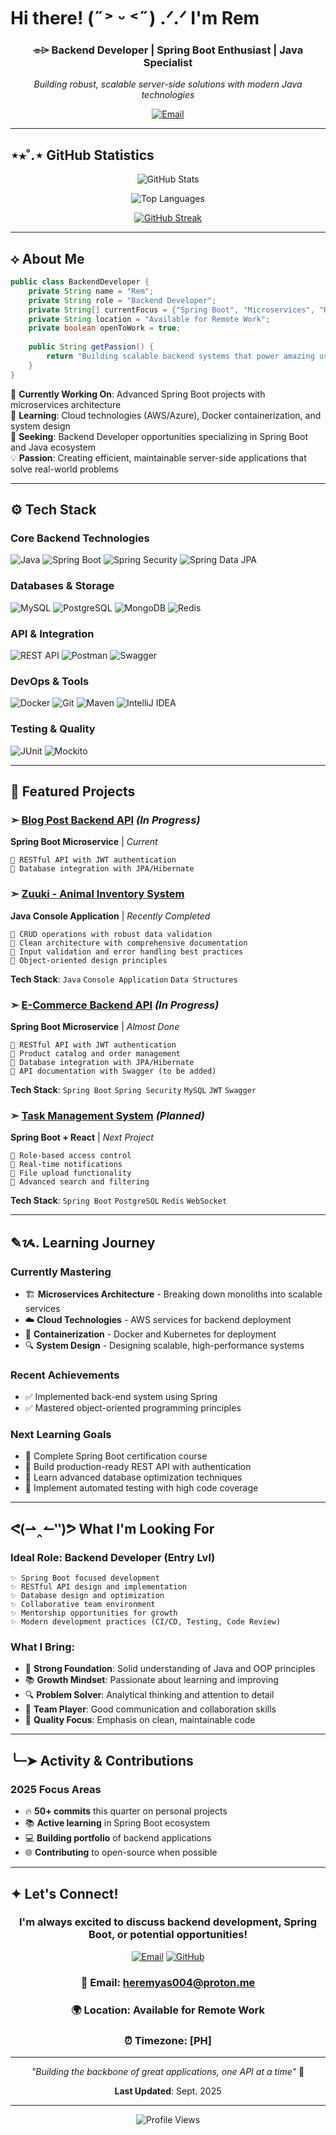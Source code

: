 # Hi there!  (˶˃ ᵕ ˂˶) .ᐟ.ᐟ I'm Rem

<div align="center">
  
### ⌯⌲ Backend Developer | Spring Boot Enthusiast | Java Specialist

*Building robust, scalable server-side solutions with modern Java technologies*


[![Email](https://img.shields.io/badge/Email-Contact-red?style=for-the-badge&logo=gmail)](mailto:heremyas004@proton.me)


</div>

---

## ⋆⭒˚.⋆ GitHub Statistics

<div align="center">

![GitHub Stats](https://github-readme-stats.vercel.app/api?username=remsysc&show_icons=true&theme=midnight-purple&hide_border=true&include_all_commits=true)

![Top Languages](https://github-readme-stats.vercel.app/api/top-langs/?username=remsysc&layout=compact&theme=midnight-purple&hide_border=true)

[![GitHub Streak](https://streak-stats.demolab.com?user=remsysc&theme=shadow-purple)](https://git.io/streak-stats)
</div>

---

## ⟡ About Me

```java
public class BackendDeveloper {
    private String name = "Rem";
    private String role = "Backend Developer";
    private String[] currentFocus = {"Spring Boot", "Microservices", "REST APIs"};
    private String location = "Available for Remote Work";
    private boolean openToWork = true;
    
    public String getPassion() {
        return "Building scalable backend systems that power amazing user experiences";
    }
}
```

🔭 **Currently Working On**: Advanced Spring Boot projects with microservices architecture  
🌱 **Learning**: Cloud technologies (AWS/Azure), Docker containerization, and system design  
💼 **Seeking**: Backend Developer opportunities specializing in Spring Boot and Java ecosystem  
💡 **Passion**: Creating efficient, maintainable server-side applications that solve real-world problems

---

## ⚙ Tech Stack

### **Core Backend Technologies**
![Java](https://img.shields.io/badge/Java-ED8B00?style=for-the-badge&logo=java&logoColor=white)
![Spring Boot](https://img.shields.io/badge/Spring_Boot-6DB33F?style=for-the-badge&logo=spring-boot&logoColor=white)
![Spring Security](https://img.shields.io/badge/Spring_Security-6DB33F?style=for-the-badge&logo=spring-security&logoColor=white)
![Spring Data JPA](https://img.shields.io/badge/Spring_Data_JPA-6DB33F?style=for-the-badge&logo=spring&logoColor=white)

### **Databases & Storage**
![MySQL](https://img.shields.io/badge/MySQL-4479A1?style=for-the-badge&logo=mysql&logoColor=white)
![PostgreSQL](https://img.shields.io/badge/PostgreSQL-316192?style=for-the-badge&logo=postgresql&logoColor=white)
![MongoDB](https://img.shields.io/badge/MongoDB-4EA94B?style=for-the-badge&logo=mongodb&logoColor=white)
![Redis](https://img.shields.io/badge/Redis-DC382D?style=for-the-badge&logo=redis&logoColor=white)

### **API & Integration**
![REST API](https://img.shields.io/badge/REST-02569B?style=for-the-badge&logo=rest&logoColor=white)
![Postman](https://img.shields.io/badge/Postman-FF6C37?style=for-the-badge&logo=postman&logoColor=white)
![Swagger](https://img.shields.io/badge/Swagger-85EA2D?style=for-the-badge&logo=swagger&logoColor=black)

### **DevOps & Tools**
![Docker](https://img.shields.io/badge/Docker-2496ED?style=for-the-badge&logo=docker&logoColor=white)
![Git](https://img.shields.io/badge/Git-F05032?style=for-the-badge&logo=git&logoColor=white)
![Maven](https://img.shields.io/badge/Maven-C71A36?style=for-the-badge&logo=apache-maven&logoColor=white)
![IntelliJ IDEA](https://img.shields.io/badge/IntelliJ_IDEA-000000?style=for-the-badge&logo=intellij-idea&logoColor=white)

### **Testing & Quality**
![JUnit](https://img.shields.io/badge/JUnit-25A162?style=for-the-badge&logo=junit5&logoColor=white)
![Mockito](https://img.shields.io/badge/Mockito-FF6B35?style=for-the-badge&logo=mockito&logoColor=white)

---

## 🌟 Featured Projects



### ➣ [Blog Post Backend API](https://github.com/remsysc/workshop) *(In Progress)*
**Spring Boot Microservice** | *Current*
```
🔹 RESTful API with JWT authentication
🔹 Database integration with JPA/Hibernate
```
### ➣ [Zuuki - Animal Inventory System](https://github.com/remsysc/zuuki)
**Java Console Application** | *Recently Completed*
```
🔹 CRUD operations with robust data validation
🔹 Clean architecture with comprehensive documentation
🔹 Input validation and error handling best practices
🔹 Object-oriented design principles
```
**Tech Stack**: `Java` `Console Application` `Data Structures`

### ➣ [E-Commerce Backend API](https://github.com/remsysc/workshop) *(In Progress)*
**Spring Boot Microservice** | *Almost Done*
```
🔹 RESTful API with JWT authentication
🔹 Product catalog and order management
🔹 Database integration with JPA/Hibernate
🔹 API documentation with Swagger (to be added)
```
**Tech Stack**: `Spring Boot` `Spring Security` `MySQL` `JWT` `Swagger`

### ➣ [Task Management System](https://github.com/remsysc/task-manager) *(Planned)*
**Spring Boot + React** | *Next Project*
```
🔹 Role-based access control
🔹 Real-time notifications
🔹 File upload functionality
🔹 Advanced search and filtering
```
**Tech Stack**: `Spring Boot` `PostgreSQL` `Redis` `WebSocket`

---

## ✎ᝰ. Learning Journey

### **Currently Mastering**
- 🏗️ **Microservices Architecture** - Breaking down monoliths into scalable services
- ☁️ **Cloud Technologies** - AWS services for backend deployment
- 🐳 **Containerization** - Docker and Kubernetes for deployment
- 🔍 **System Design** - Designing scalable, high-performance systems

### **Recent Achievements**

- ✅ Implemented back-end system using Spring
- ✅ Mastered object-oriented programming principles

### **Next Learning Goals**
- 🎯 Complete Spring Boot certification course
- 🎯 Build production-ready REST API with authentication
- 🎯 Learn advanced database optimization techniques
- 🎯 Implement automated testing with high code coverage

---

## ᕙ(⇀‸↼‶)ᕗ What I'm Looking For

### **Ideal Role**: Backend Developer (Entry Lvl)
```
✨ Spring Boot focused development
✨ RESTful API design and implementation  
✨ Database design and optimization
✨ Collaborative team environment
✨ Mentorship opportunities for growth
✨ Modern development practices (CI/CD, Testing, Code Review)
```

### **What I Bring**:
- 🎯 **Strong Foundation**: Solid understanding of Java and OOP principles
- 📚 **Growth Mindset**: Passionate about learning and improving
- 🔍 **Problem Solver**: Analytical thinking and attention to detail
- 🤝 **Team Player**: Good communication and collaboration skills
- 📝 **Quality Focus**: Emphasis on clean, maintainable code

---

## ╰┈➤ Activity & Contributions

### **2025 Focus Areas**
- 🔥 **50+ commits** this quarter on personal projects
- 📚 **Active learning** in Spring Boot ecosystem
- 💻 **Building portfolio** of backend applications
- 🌐 **Contributing** to open-source when possible

---

## ✦ Let's Connect!

<div align="center">

### I'm always excited to discuss backend development, Spring Boot, or potential opportunities!

[![Email](https://img.shields.io/badge/Gmail-Drop_a_Line-D14836?style=for-the-badge&logo=gmail&logoColor=white)](heremyas004@proton.me)
[![GitHub](https://img.shields.io/badge/GitHub-Follow_Me-100000?style=for-the-badge&logo=github&logoColor=white)](https://github.com/remsysc)

### 📧 **Email**: heremyas004@proton.me
### 🌍 **Location**: Available for Remote Work
### ⏰ **Timezone**: [PH]

---

*"Building the backbone of great applications, one API at a time"* 🚀

**Last Updated**: Sept. 2025

</div>

---

<div align="center">

![Profile Views](https://komarev.com/ghpvc/?username=remsysc&label=Profile%20views&color=0e75b6&style=flat)

</div>
